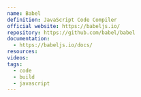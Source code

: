 ```yaml
---
name: Babel
definition: JavaScript Code Compiler
official website: https://babeljs.io/
repository: https://github.com/babel/babel
documentation:
  - https://babeljs.io/docs/
resources: 
videos: 
tags:
  - code
  - build
  - javascript
---
```

